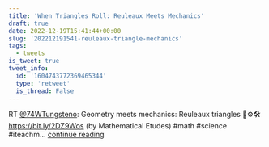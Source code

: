 ```yaml
---
title: 'When Triangles Roll: Reuleaux Meets Mechanics'
draft: true
date: 2022-12-19T15:41:44+00:00
slug: '202212191541-reuleaux-triangle-mechanics'
tags:
  - tweets
is_tweet: true
tweet_info:
  id: '1604743772369465344'
  type: 'retweet'
  is_thread: False
---
```




RT [@74WTungsteno](https://x.com/74WTungsteno): Geometry meets mechanics: Reuleaux triangles 🔩⚙🛠
<https://bit.ly/2DZ9Wos> (by Mathematical Etudes)
#math #science #iteachm… [continue reading](https://x.com/sytelus/status/1604743772369465344)
